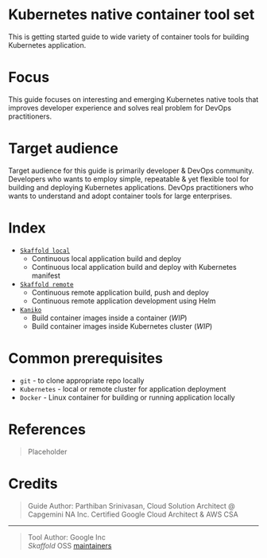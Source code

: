 # Kubernetes native container tool set
This is getting started guide to wide variety of container tools for building Kubernetes application.

# Focus
This guide focuses on interesting and emerging Kubernetes native tools that improves developer experience and solves real problem for DevOps practitioners.

# Target audience
Target audience for this guide is primarily developer & DevOps community. Developers who wants to employ simple, repeatable & yet flexible tool for building and deploying Kubernetes applications. DevOps practitioners who wants to understand and adopt container tools for large enterprises.

# Index
* [`Skaffold local`](https://github.com/parthigeo/skafdev "skaffold local")
   * Continuous local application build and deploy
   * Continuous local application build and deploy with Kubernetes manifest
* [`Skaffold remote`](https://github.com/parthigeo/skafdev "skaffold remote")
  * Continuous remote application build, push and deploy
  * Continuous remote application development using Helm
* [`Kaniko`](https://github.com/GoogleContainerTools/kaniko "work in progress")
  * Build container images inside a container (*WIP*)
  * Build container images inside Kubernetes cluster (*WIP*)

# Common prerequisites
* `git` - to clone appropriate repo locally
* `Kubernetes` - local or remote cluster for application deployment
* `Docker` - Linux container for building or running application locally

# References
> Placeholder

# Credits
> Guide Author: Parthiban Srinivasan, Cloud Solution Architect @ Capgemini NA Inc.
> Certified Google Cloud Architect & AWS CSA

___
> Tool Author:
> Google Inc  
>*Skaffold* OSS [maintainers](https://github.com/GoogleContainerTools/skaffold/blob/master/MAINTAINERS)
